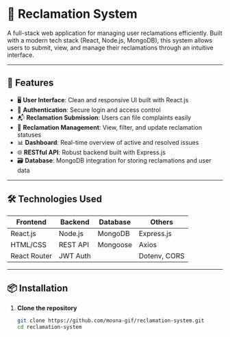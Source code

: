 # 📝 Reclamation System

A full-stack web application for managing user reclamations efficiently. Built with a modern tech stack (React, Node.js, MongoDB), this system allows users to submit, view, and manage their reclamations through an intuitive interface.

---

## 🚀 Features

- 🖥️ **User Interface**: Clean and responsive UI built with React.js
- 🔐 **Authentication**: Secure login and access control
- 📬 **Reclamation Submission**: Users can file complaints easily
- 📂 **Reclamation Management**: View, filter, and update reclamation statuses
- 📊 **Dashboard**: Real-time overview of active and resolved issues
- 🌐 **RESTful API**: Robust backend built with Express.js
- 🗃️ **Database**: MongoDB integration for storing reclamations and user data

---

## 🛠️ Technologies Used

| Frontend      | Backend        | Database  | Others        |
|---------------|----------------|-----------|---------------|
| React.js      | Node.js        | MongoDB   | Express.js    |
| HTML/CSS      | REST API       | Mongoose  | Axios         |
| React Router  | JWT Auth       |           | Dotenv, CORS  |

---

## 📦 Installation

1. **Clone the repository**
   ```bash
   git clone https://github.com/mouna-gif/reclamation-system.git
   cd reclamation-system
